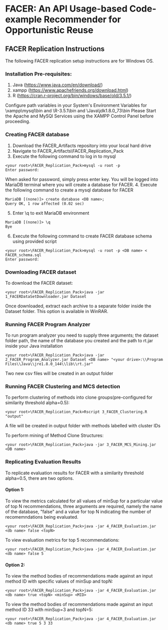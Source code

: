# FACER: An API Usage-based Code-example Recommender for Opportunistic Reuse
## FACER Replication Instructions
The following FACER replication setup instructions are for Windows OS.
### Installation Pre-requisites:
1. Java (https://www.java.com/en/download/)
2. xampp (https://www.apachefriends.org/download.html)
3. R (https://cran.r-project.org/bin/windows/base/old/3.5.1/)

Configure path variables in your System's Environment Variables for <your root>\xampp\mysql\bin and <your root>\R-3.5.1\bin and <your root>\Java\jdk1.8.0_73\bin
Please Start the Apache and MySQl Services using the XAMPP Control Panel before proceeding.
### Creating FACER database
1. Download the FACER_Artifacts repository into your local hard drive
2. Navigate to FACER_Artifacts\FACER_Replication_Pack
3. Execute the following command to log in to mysql
```
<your root>\FACER_Replication_Pack>mysql -u root -p
Enter password:
```
When asked for password, simply press enter key. You will be logged into MariaDB terminal where you will create a database for FACER.
4. Execute the following command to create a mysql database for FACER
```
MariaDB [(none)]> create database <DB name>;
Query OK, 1 row affected (0.02 sec)
```
5. Enter \q to exit MariaDB environment
```
MariaDB [(none)]> \q
Bye
```
6. Execute the following command to create FACER database schema using provided script
```
<your root>\FACER_Replication_Pack>mysql -u root -p <DB name> < FACER_schema.sql
Enter password:
```
### Downloading FACER dataset
To download the FACER dataset:
```
<your root>\FACER_Replication_Pack>java -jar 1_FACERDataSetDownloader.jar Dataset
```
Once downloaded, extract each archive to a separate folder inside the Dataset folder. This option is available in WinRAR.

### Running FACER Program Analyzer
To run program analyzer you need to supply three arguments; the dataset folder path, the name of the database you created and the path to rt.jar inside your Java installation
```
<your root>\FACER_Replication_Pack>java -jar 2_FACER_Program_Analyzer.jar Dataset <DB name> "<your drive>:\\Program Files\\Java\\jre1.8.0_144\\lib\\rt.jar"
```
Two new csv files will be created in an output folder 

### Running FACER Clustering and MCS detection 
To perform clustering of methods into clone groups(pre-configured for similarity threshold alpha=0.5):
```
<your root>\FACER_Replication_Pack>Rscript 3_FACER_Clustering.R "output"
```
A file will be created in output folder with methods labelled with cluster IDs

To perform mining of Method Clone Structures:
```
<your root>\FACER_Replication_Pack>java -jar 3_FACER_MCS_Mining.jar <DB name>
```

### Replicating Evaluation Results
To replicate evaluation results for FACER with a similarity threshold alpha=0.5, there are two options. 
#### Option 1:
To view the metrics calculated for all values of minSup for a particular value of top N recommendations, three arguments are required, namely the name of the database, "false" and a value for top N indicating the number of recomemndations being evaluated. 
```
<your root>\FACER_Replication_Pack>java -jar 4_FACER_Evaluation.jar <db name> false <topN>
```
To view evaluation metrics for top 5 recommendations:
```
<your root>\FACER_Replication_Pack>java -jar 4_FACER_Evaluation.jar <db name> false 5
```
#### Option 2:
To view the method bodies of recommendations made against an input method ID with specific values of minSup and topN:
```
<your root>\FACER_Replication_Pack>java -jar 4_FACER_Evaluation.jar <db name> true <topN> <minSup> <MID>
```
To view the method bodies of recommendations made against an input method ID 33 with minSup=3 and topN=5:
```
<your root>\FACER_Replication_Pack>java -jar 4_FACER_Evaluation.jar <db name> true 5 3 33
```
